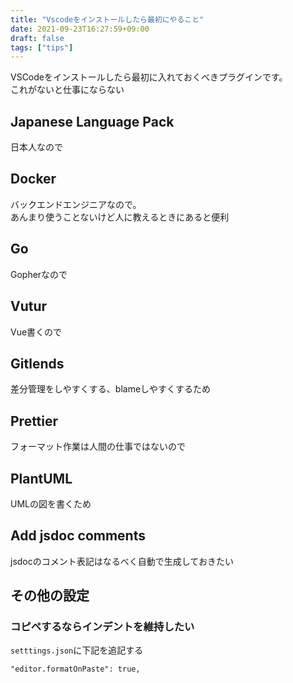 ```yaml
---
title: "Vscodeをインストールしたら最初にやること"
date: 2021-09-23T16:27:59+09:00
draft: false
tags: ["tips"]
---
```


VSCodeをインストールしたら最初に入れておくべきプラグインです。  
これがないと仕事にならない
<!--more-->

## Japanese Language Pack
日本人なので

## Docker
バックエンドエンジニアなので。  
あんまり使うことないけど人に教えるときにあると便利

## Go
Gopherなので

## Vutur
Vue書くので

## Gitlends
差分管理をしやすくする、blameしやすくするため

## Prettier
フォーマット作業は人間の仕事ではないので

## PlantUML
UMLの図を書くため

## Add jsdoc comments
jsdocのコメント表記はなるべく自動で生成しておきたい

## その他の設定
### コピペするならインデントを維持したい
`setttings.json`に下記を追記する
```
"editor.formatOnPaste": true,
```
